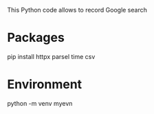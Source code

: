 This Python code allows to record Google search

# Packages
pip install httpx parsel time csv

# Environment
python -m venv myevn
